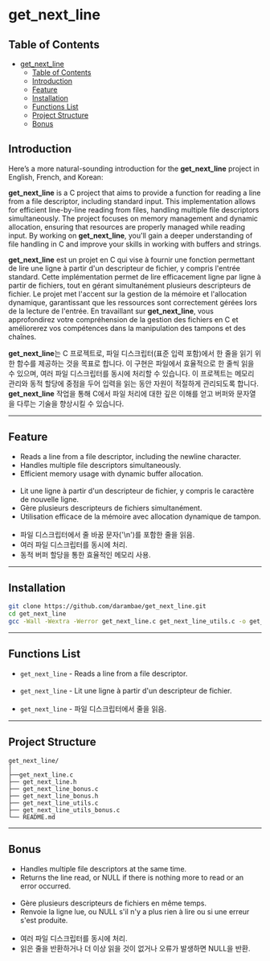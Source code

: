 # get_next_line

## Table of Contents

- [get\_next\_line](#get_next_line)
  - [Table of Contents](#table-of-contents)
  - [Introduction](#introduction)
  - [Feature](#feature)
  - [Installation](#installation)
  - [Functions List](#functions-list)
  - [Project Structure](#project-structure)
  - [Bonus](#bonus)
    
## Introduction
Here’s a more natural-sounding introduction for the **get_next_line** project in English, French, and Korean:

**get_next_line** is a C project that aims to provide a function for reading a line from a file descriptor, including standard input. This implementation allows for efficient line-by-line reading from files, handling multiple file descriptors simultaneously. The project focuses on memory management and dynamic allocation, ensuring that resources are properly managed while reading input. By working on **get_next_line**, you'll gain a deeper understanding of file handling in C and improve your skills in working with buffers and strings.

**get_next_line** est un projet en C qui vise à fournir une fonction permettant de lire une ligne à partir d'un descripteur de fichier, y compris l'entrée standard. Cette implémentation permet de lire efficacement ligne par ligne à partir de fichiers, tout en gérant simultanément plusieurs descripteurs de fichier. Le projet met l'accent sur la gestion de la mémoire et l'allocation dynamique, garantissant que les ressources sont correctement gérées lors de la lecture de l'entrée. En travaillant sur **get_next_line**, vous approfondirez votre compréhension de la gestion des fichiers en C et améliorerez vos compétences dans la manipulation des tampons et des chaînes.

**get_next_line**는 C 프로젝트로, 파일 디스크립터(표준 입력 포함)에서 한 줄을 읽기 위한 함수를 제공하는 것을 목표로 합니다. 이 구현은 파일에서 효율적으로 한 줄씩 읽을 수 있으며, 여러 파일 디스크립터를 동시에 처리할 수 있습니다. 이 프로젝트는 메모리 관리와 동적 할당에 중점을 두어 입력을 읽는 동안 자원이 적절하게 관리되도록 합니다. **get_next_line** 작업을 통해 C에서 파일 처리에 대한 깊은 이해를 얻고 버퍼와 문자열을 다루는 기술을 향상시킬 수 있습니다.

---

## Feature

- Reads a line from a file descriptor, including the newline character.
- Handles multiple file descriptors simultaneously.
- Efficient memory usage with dynamic buffer allocation.
<br><br>
- Lit une ligne à partir d'un descripteur de fichier, y compris le caractère de nouvelle ligne.
- Gère plusieurs descripteurs de fichiers simultanément.
- Utilisation efficace de la mémoire avec allocation dynamique de tampon.
<br><br>
- 파일 디스크립터에서 줄 바꿈 문자('\n')를 포함한 줄을 읽음.
- 여러 파일 디스크립터를 동시에 처리.
- 동적 버퍼 할당을 통한 효율적인 메모리 사용.

---

## Installation

```sh
git clone https://github.com/darambae/get_next_line.git
cd get_next_line
gcc -Wall -Wextra -Werror get_next_line.c get_next_line_utils.c -o get_next_line
```

---

## Functions List

- `get_next_line` - Reads a line from a file descriptor.
<br><br>
- `get_next_line` - Lit une ligne à partir d'un descripteur de fichier.
<br><br>
- `get_next_line` - 파일 디스크립터에서 줄을 읽음.

---

## Project Structure
```
get_next_line/
│
├──get_next_line.c
├── get_next_line.h
├── get_next_line_bonus.c
├── get_next_line_bonus.h
├── get_next_line_utils.c
├── get_next_line_utils_bonus.c
└── README.md
```
---

## Bonus

- Handles multiple file descriptors at the same time.
- Returns the line read, or NULL if there is nothing more to read or an error occurred.
<br><br>
- Gère plusieurs descripteurs de fichiers en même temps.
- Renvoie la ligne lue, ou NULL s'il n'y a plus rien à lire ou si une erreur s'est produite.
<br><br>
- 여러 파일 디스크립터를 동시에 처리.
- 읽은 줄을 반환하거나 더 이상 읽을 것이 없거나 오류가 발생하면 NULL을 반환.
